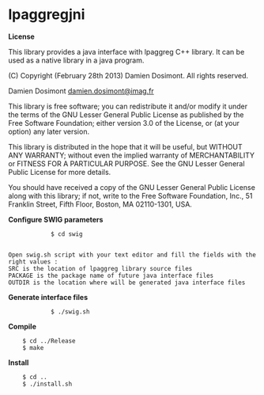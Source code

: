 lpaggregjni
===========


__License__

This library provides a java interface with lpaggreg C++ library.
It can be used as a native library in a java program.

(C) Copyright (February 28th 2013) Damien Dosimont. All rights reserved.

Damien Dosimont <damien.dosimont@imag.fr>

This library is free software; you can redistribute it and/or modify it
under the terms of the GNU Lesser General Public License as published by
the Free Software Foundation; either version 3.0 of the License, or
(at your option) any later version.

This library is distributed in the hope that it will be useful, but
WITHOUT ANY WARRANTY; without even the implied warranty of MERCHANTABILITY
or FITNESS FOR A PARTICULAR PURPOSE. See the GNU Lesser General Public
License for more details.

You should have received a copy of the GNU Lesser General Public
License along with this library; if not, write to the Free Software
Foundation, Inc., 51 Franklin Street, Fifth Floor, Boston, MA  02110-1301,
USA.

__Configure SWIG parameters__

                $ cd swig


    Open swig.sh script with your text editor and fill the fields with the
    right values :
    SRC is the location of lpaggreg library source files
    PACKAGE is the package name of future java interface files
    OUTDIR is the location where will be generated java interface files

__Generate interface files__

                $ ./swig.sh

__Compile__

  		$ cd ../Release
		$ make
		
__Install__

		$ cd ..
		$ ./install.sh

